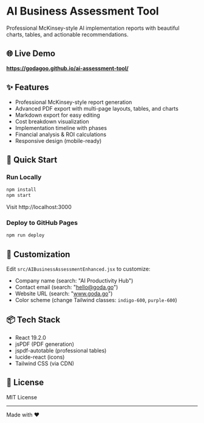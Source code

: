 # AI Business Assessment Tool

Professional McKinsey-style AI implementation reports with beautiful charts, tables, and actionable recommendations.

## 🌐 Live Demo

**https://godagoo.github.io/ai-assessment-tool/**

## ✨ Features

- Professional McKinsey-style report generation
- Advanced PDF export with multi-page layouts, tables, and charts
- Markdown export for easy editing
- Cost breakdown visualization
- Implementation timeline with phases
- Financial analysis & ROI calculations
- Responsive design (mobile-ready)

## 🚀 Quick Start

### Run Locally

```bash
npm install
npm start
```

Visit http://localhost:3000

### Deploy to GitHub Pages

```bash
npm run deploy
```

## 🎨 Customization

Edit `src/AIBusinessAssessmentEnhanced.jsx` to customize:
- Company name (search: "AI Productivity Hub")
- Contact email (search: "hello@goda.go")
- Website URL (search: "www.goda.go")
- Color scheme (change Tailwind classes: `indigo-600`, `purple-600`)

## 📦 Tech Stack

- React 19.2.0
- jsPDF (PDF generation)
- jspdf-autotable (professional tables)
- lucide-react (icons)
- Tailwind CSS (via CDN)

## 📄 License

MIT License

---

Made with ❤️
